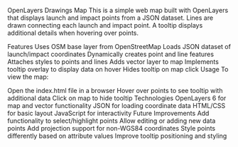 OpenLayers Drawings Map
This is a simple web map built with OpenLayers that displays launch and impact points from a JSON dataset. Lines are drawn connecting each launch and impact point. A tooltip displays additional details when hovering over points.

Features
Uses OSM base layer from OpenStreetMap
Loads JSON dataset of launch/impact coordinates
Dynamically creates point and line features
Attaches styles to points and lines
Adds vector layer to map
Implements tooltip overlay to display data on hover
Hides tooltip on map click
Usage
To view the map:

Open the index.html file in a browser
Hover over points to see tooltip with additional data
Click on map to hide tooltip
Technologies
OpenLayers 6 for map and vector functionality
JSON for loading coordinate data
HTML/CSS for basic layout
JavaScript for interactivity
Future Improvements
Add functionality to select/highlight points
Allow editing or adding new data points
Add projection support for non-WGS84 coordinates
Style points differently based on attribute values
Improve tooltip positioning and styling
